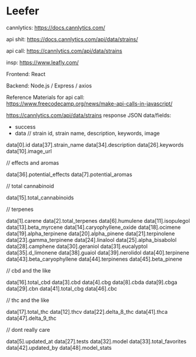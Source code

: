 # Leefer
cannlytics: https://docs.cannlytics.com/

api shit: https://docs.cannlytics.com/api/data/strains/

api call: https://cannlytics.com/api/data/strains

insp: https://www.leafly.com/

Frontend: React

Backend: Node.js / Express / axios

Reference Materials for api call: https://www.freecodecamp.org/news/make-api-calls-in-javascript/

https://cannlytics.com/api/data/strains response JSON data/fields:

- success
- data
// strain id, strain name, description, keywords, image

data[0].id
data[37].strain_name
data[34].description
data[26].keywords
data[10].image_url


// effects and aromas

data[36].potential_effects
data[7].potential_aromas


// total cannabinoid

data[15].total_cannabinoids


// terpenes

data[1].carene
data[2].total_terpenes
data[6].humulene
data[11].isopulegol
data[13].beta_myrcene
data[14].caryophyllene_oxide
data[18].ocimene
data[19].alpha_terpinene
data[20].alpha_pinene
data[21].terpinolene
data[23].gamma_terpinene
data[24].linalool
data[25].alpha_bisabolol
data[28].camphene
data[30].geraniol
data[31].eucalyptol
data[35].d_limonene
data[38].guaiol
data[39].nerolidol
data[40].terpinene
data[43].beta_caryophyllene
data[44].terpinenes
data[45].beta_pinene


// cbd and the like

data[16].total_cbd
data[3].cbd
data[4].cbg
data[8].cbda
data[9].cbga
data[29].cbn
data[41].total_cbg
data[46].cbc



// thc and the like

data[17].total_thc
data[12].thcv
data[22].delta_8_thc
data[41].thca
data[47].delta_9_thc


// dont really care

data[5].updated_at
data[27].tests
data[32].model
data[33].total_favorites
data[42].updated_by
data[48].model_stats

